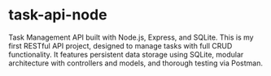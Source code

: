 # task-api-node
Task Management API built with Node.js, Express, and SQLite. This is my first RESTful API project, designed to manage tasks with full CRUD functionality. It features persistent data storage using SQLite, modular architecture with controllers and models, and thorough testing via Postman. 
